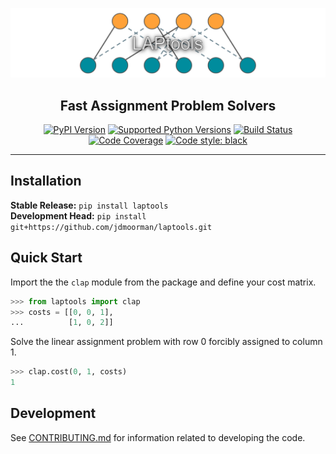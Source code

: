![Black Logo](logo.png)

<h2 align="center">Fast Assignment Problem Solvers</h2>

<p align="center">
<a href="https://pypi.org/project/laptools/"><img alt="PyPI Version" src="https://img.shields.io/pypi/v/laptools.svg"></a>
<a href="https://pypi.org/project/laptools/"><img alt="Supported Python Versions" src="https://img.shields.io/pypi/pyversions/laptools.svg"></a>
<a href="https://github.com/jdmoorman/laptools/actions"><img alt="Build Status" src="https://github.com/jdmoorman/laptools/workflows/CI/badge.svg"></a>
<a href="https://codecov.io/gh/jdmoorman/laptools"><img alt="Code Coverage" src="https://codecov.io/gh/jdmoorman/laptools/branch/master/graph/badge.svg"></a>
<a href="https://github.com/psf/black"><img alt="Code style: black" src="https://img.shields.io/badge/code%20style-black-000000.svg"></a>
</p>

---

## Installation
**Stable Release:** `pip install laptools`<br>
**Development Head:** `pip install git+https://github.com/jdmoorman/laptools.git`

## Quick Start

Import the the `clap` module from the package and define your cost matrix.

```python
>>> from laptools import clap
>>> costs = [[0, 0, 1],
...          [1, 0, 2]]

```

Solve the linear assignment problem with row 0 forcibly assigned to column 1.

```python
>>> clap.cost(0, 1, costs)
1

```

## Development
See [CONTRIBUTING.md](CONTRIBUTING.md) for information related to developing the code.
